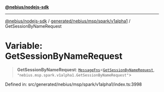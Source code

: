 [**@nebius/nodejs-sdk**](../../../../../../README.md)

---

[@nebius/nodejs-sdk](../../../../../../README.md) / [generated/nebius/msp/spark/v1alpha1](../README.md) / GetSessionByNameRequest

# Variable: GetSessionByNameRequest

> **GetSessionByNameRequest**: [`MessageFns`](../../../../../../runtime/protos/core/interfaces/MessageFns.md)\<[`GetSessionByNameRequest`](../interfaces/GetSessionByNameRequest.md), `"nebius.msp.spark.v1alpha1.GetSessionByNameRequest"`\>

Defined in: src/generated/nebius/msp/spark/v1alpha1/index.ts:3998
